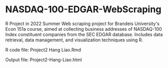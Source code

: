 # NASDAQ-100-EDGAR-WebScraping
R Project in 2022 Summer
Web scraping project for Brandeis University's Econ 151a course, aimed at collecting business addresses of NASDAQ-100 Index constituent companies from the SEC EDGAR database. Includes data retrieval, data management, and visualization techniques using R.

R code file: Project2 Hang Liao.Rmd

Output file: Project2-Hang-Liao.html
